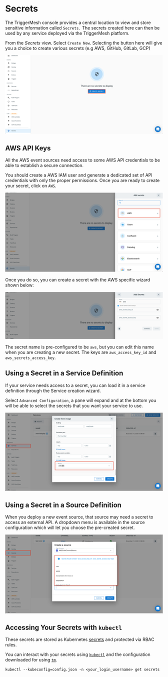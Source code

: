 # Secrets

The TriggerMesh console provides a central location to view and store sensitive information called `Secrets.` The secrets created here can then be used by any service deployed via the TriggerMesh platform.

From the _Secrets_ view. Select `Create New`. Selecting the button here will give you a choice to create various secrets (e.g AWS, GitHub, GitLab, GCP)

![](../assets/images/addNewSecretView.png)


## AWS API Keys

All the AWS event sources need access to some AWS API credentials to be able to establish a secure connection.

You should create a AWS IAM user and generate a dedicated set of API credentials with only the proper permissions. Once you are ready to create your secret, click on `AWS`.

![](../assets/images/aws-secret.png)

Once you do so, you can create a secret with the AWS specific wizard shown below:

![](../assets/images/awsSecretWizard.png)

The secret name is pre-configured to be `aws`, but you can edit this name when you are creating a new secret. The keys are `aws_access_key_id` and `aws_secrets_access_key`.

## Using a Secret in a Service Definition

If your service needs access to a secret, you can load it in a service definition through the Service creation wizard.

Select `Advanced Configuration`, a pane will expand and at the bottom you will be able to select the secrets that you want your service to use.

![](../assets/images/servicesecretref.png)

## Using a Secret in a Source Definition

When you deploy a new event source, that source may need a secret to access an external API. A dropdown menu is available in the source configuration which will let you choose the pre-created secret.

![](../assets/images/sourcesecretref.png)

## Accessing Your Secrets with `kubectl`

These secrets are stored as Kubernetes [secrets](https://kubernetes.io/docs/concepts/configuration/secret/) and protected via RBAC rules.

You can interact with your secrets using [`kubectl`](https://kubernetes.io/docs/tasks/tools/install-kubectl/) and the configuration downloaded for using [`tm`](https://github.com/triggermesh/tm/blob/master/README.md).

```
kubectl --kubeconfig=config.json -n <your_login_username> get secrets
```
